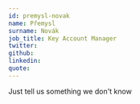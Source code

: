 ```yaml
---
id: premysl-novak
name: Přemysl
surname: Novák
job_title: Key Account Manager
twitter:
github:
linkedin: 
quote: 
---
```


Just tell us something we don't know
